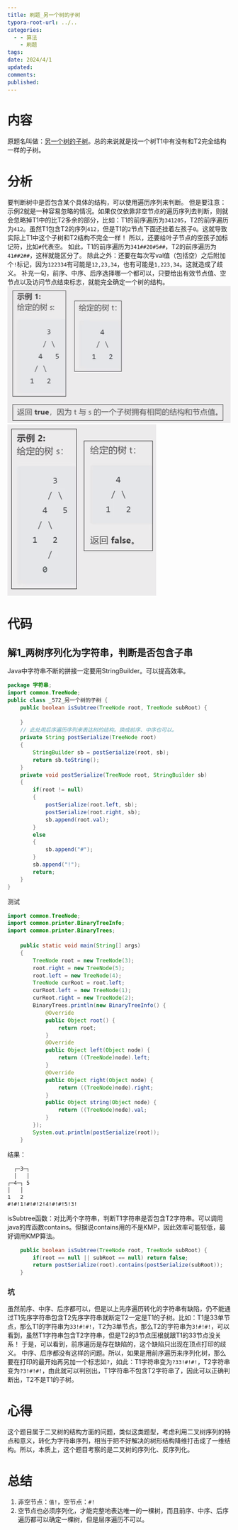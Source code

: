 ```yaml
---
title: 刷题_另一个树的子树
typora-root-url: ../..
categories:
  - - 算法
    - 刷题
tags: 
date: 2024/4/1
updated: 
comments: 
published:
---
```

# 内容

原题名叫做：[另一个树的子树](https://leetcode.cn/problems/subtree-of-another-tree/description/)。总的来说就是找一个树T1中有没有和T2完全结构一样的子树。
# 分析

要判断树中是否包含某个具体的结构，可以使用遍历序列来判断。
但是要注意：示例2就是一种容易忽略的情况。如果仅仅依靠非空节点的遍历序列去判断，则就会忽略掉T1中的比T2多余的部分，比如：T1的前序遍历为`341205`，T2的前序遍历为`412`。虽然T1包含T2的序列`412`，但是T1的`2`节点下面还挂着左孩子`0`。这就导致实际上T1中这个子树和T2结构不完全一样！
所以，还要给叶子节点的空孩子加标记符，比如`#`代表空。
如此，T1的前序遍历为`341##20#5##`，T2的前序遍历为`41##2##`，这样就能区分了。
除此之外：还要在每次写val值（包括空）之后附加个`!`标记，因为`122334`有可能是`12,23,34`，也有可能是`1,223,34`。这就造成了歧义。
补充一句，前序、中序、后序选择哪一个都可以，只要给出有效节点值、空节点以及访问节点结束标志，就能完全确定一个树的结构。
![](../../images/刷题_另一个树的子树/image-20240331050434535.png)
![](../../images/刷题_另一个树的子树/image-20240331050449419.png)
# 代码

## 解1_两树序列化为字符串，判断是否包含子串

Java中字符串不断的拼接一定要用StringBuilder。可以提高效率。
```java
package 字符串;
import common.TreeNode;
public class _572_另一个树的子树 {
    public boolean isSubtree(TreeNode root, TreeNode subRoot) {
         
    }
    // 此处用后序遍历序列来表达树的结构。换成前序、中序也可以。
    private String postSerialize(TreeNode root)
    {
        StringBuilder sb = postSerialize(root, sb);
        return sb.toString();
    }
    private void postSerialize(TreeNode root, StringBuilder sb)
    {
        if(root != null)
        {
            postSerialize(root.left, sb);
            postSerialize(root.right, sb);
            sb.append(root.val);
        }
        else
        {
            sb.append("#");
        }
        sb.append("!");
        return;
    }
}

```
测试
```java
import common.TreeNode;
import common.printer.BinaryTreeInfo;
import common.printer.BinaryTrees;

    public static void main(String[] args)
    {
        TreeNode root = new TreeNode(3);
        root.right = new TreeNode(5);
        root.left = new TreeNode(4);
        TreeNode curRoot = root.left;
        curRoot.left = new TreeNode(1);
        curRoot.right = new TreeNode(2);
        BinaryTrees.println(new BinaryTreeInfo() {
            @Override
            public Object root() {
                return root;
            }
            @Override
            public Object left(Object node) {
                return ((TreeNode)node).left;
            }
            @Override
            public Object right(Object node) {
                return ((TreeNode)node).right;
            }
            public Object string(Object node) {
                return ((TreeNode)node).val;
            }
        });
        System.out.println(postSerialize(root));
    }
```
结果：
```
  ┌─3─┐
  │   │
┌─4─┐ 5
│   │
1   2
#!#!1!#!#!2!4!#!#!5!3!
```
isSubtree函数：对比两个字符串，判断T1字符串是否包含T2字符串。可以调用java的库函数contains。但据说contains用的不是KMP，因此效率可能较低，最好调用KMP算法。
```java
    public boolean isSubtree(TreeNode root, TreeNode subRoot) {
        if(root == null || subRoot == null) return false;
        return postSerialize(root).contains(postSerialize(subRoot));
    }
```
### 坑

虽然前序、中序、后序都可以，但是以上先序遍历转化的字符串有缺陷，仍不能通过T1先序字符串包含T2先序字符串就断定T2一定是T1的子树。比如：T1是33单节点，那么T1的字符串为`33!#!#!`，T2为3单节点，那么T2的字符串为`3!#!#!`，可以看到，虽然T1字符串包含T2字符串，但是T2的3节点压根就跟T1的33节点没关系！
于是，可以看到，前序遍历是存在缺陷的，这个缺陷只出现在顶点打印的歧义。
中序、后序都没有这样的问题。所以，如果是用前序遍历来序列化树，那么要在打印的最开始再另加一个标志如`?`，如此：T1字符串变为`?33!#!#!`，T2字符串变为`?3!#!#!`，由此就可以判别出，T1字符串不包含T2字符串了，因此可以正确判断出，T2不是T1的子树。
# 心得

这个题目属于二叉树的结构方面的问题，类似这类题型，考虑利用二叉树序列的特点和意义，转化为字符串序列，相当于把不好解决的树形结构降维打击成了一维结构。所以，本质上，这个题目考察的是二叉树的序列化、反序列化。

# 总结

1. 非空节点：`值!`，空节点：`#!`
2. 空节点也必须序列化，才能完整地表达唯一的一棵树，而且前序、中序、后序遍历都可以确定一棵树，但是层序遍历不可以。